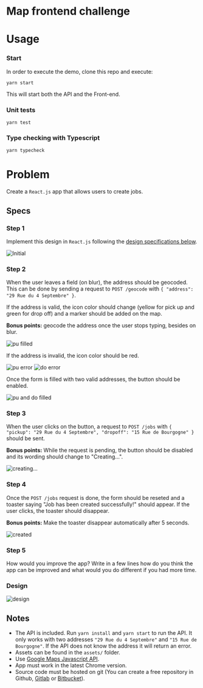 Map frontend challenge
=========================
# Usage

### Start

In order to execute the demo, clone this repo and execute: 
```
yarn start
```
This will start both the API and the Front-end.

### Unit tests
```
yarn test
```

### Type checking with Typescript
```
yarn typecheck
```

# Problem

Create a `React.js` app that allows users to create jobs.

## Specs

### Step 1

Implement this design in `React.js` following the [design specifications below](#design).

![Initial](images/step-1.png)

### Step 2

When the user leaves a field (on blur), the address should be geocoded. This can be done by sending a request to `POST /geocode` with `{ "address": "29 Rue du 4 Septembre" }`.

If the address is valid, the icon color should change (yellow for pick up and green for drop off) and a marker should be added on the map.

**Bonus points:** geocode the address once the user stops typing, besides on blur.

![pu filled](images/step-2-1.png)

If the address is invalid, the icon color should be red.

![pu error](images/step-2-3.png)
![do error](images/step-2-4.png)

Once the form is filled with two valid addresses, the button should be enabled.

![pu and do filled](images/step-2-2.png)

### Step 3

When the user clicks on the button, a request to `POST /jobs` with `{ "pickup": "29 Rue du 4 Septembre", "dropoff": "15 Rue de Bourgogne" }` should be sent.

**Bonus points:** While the request is pending, the button should be disabled and its wording should change to "Creating...".

![creating...](images/step-3.png)

### Step 4

Once the `POST /jobs` request is done, the form should be reseted and a toaster saying "Job has been created successfully!" should appear. If the user clicks, the toaster should disappear.

**Bonus points:** Make the toaster disappear automatically after 5 seconds.

![created](images/step-4.png)

### Step 5

How would you improve the app? Write in a few lines how do you think the app can be improved and what would you do different if you had more time.

### Design

![design](images/design.png)

## Notes

- The API is included. Run `yarn install` and `yarn start` to run the API. It only works with two addresses `"29 Rue du 4 Septembre"` and `"15 Rue de Bourgogne"`. If the API does not know the address it will return an error.
- Assets can be found in the `assets/` folder.
- Use [Google Maps Javascript API](https://developers.google.com/maps/documentation/javascript/get-api-key).
- App must work in the latest Chrome version.
- Source code must be hosted on git (You can create a free repository in Github, [Gitlab](https://gitlab.com) or [Bitbucket](https://bitbucket.org)).
